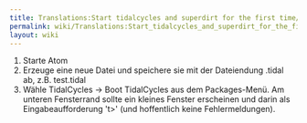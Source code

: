 ```yaml
---
title: Translations:Start tidalcycles and superdirt for the first time/40/de
permalink: wiki/Translations:Start_tidalcycles_and_superdirt_for_the_first_time/40/de/
layout: wiki
---
```


1.  Starte Atom
2.  Erzeuge eine neue Datei und speichere sie mit der Dateiendung .tidal
    ab, z.B. test.tidal
3.  Wähle TidalCycles -&gt; Boot TidalCycles aus dem Packages-Menü. Am
    unteren Fensterrand sollte ein kleines Fenster erscheinen und darin
    als Eingabeaufforderung 't&gt;' (und hoffentlich keine
    Fehlermeldungen).
